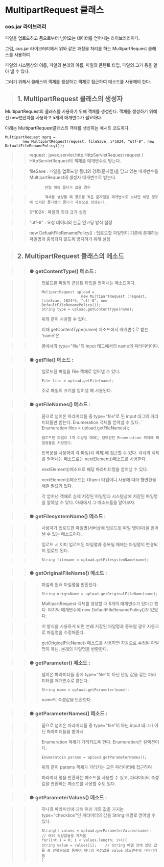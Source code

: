 MultipartRequest 클래스
===========================================



### cos.jar 라이브러리

파일을 업로드하고 폼으로부터 넘어오는 데이터를 얻어내는 라이브러리이다.



그럼, cos.jar 라이브러리에서 위와 같은 과정을 처리를 하는  MultipartRequest 클래스를 사용하여 



파일의 시스템상의 이름, 파일의 본래의 이름, 파일의 콘텐트 타입, 파일의 크기 등을 알아 낼 수 있다.



그러기 위해서 클래스의 객체를 생성하고 객체로 접근하여 메소드를 사용해야 한다.



> ## 1. MultipartRequest 클래스의 생성자

MultipartRequest의 클래스를 사용하기 위해 객체를 생성한다. 객체를 생성하기 위해선 new연산자를 사용하고 5개의 매개변수가 필요하다.



아래는 MultipartRequest클래스의 객체를 생성하는 예시의 코드이다.



```
MultipartRequest mprq = 
        new MultipartRequest(request, fileSave, 5*1024, "utf-8", new DefualtFileRenamePolicy());
```

>   > request : javax.servlet.http.HttpServletRequest request / HttpServletRequest의 객체를 매개변수로 받는다.



>   > fileSave : 파일을 업로드할 폴더의 경로(문자열)을 담고 있는 매개변수를  MultipartRequest의 생성자 매개변수로 받는다.



>   >            만일 해당 폴더가 없을 경우 



>   >            객체를 생성할 때 경로를 적은 문자열을 매개변수로 보내면 해당 경로에 입력한 폴더명의 폴더가 자동으로 생성된다.



>   > 5*1024 : 파일의 최대 크기 설정



>   > "utf-8" : 요청 데이터의 한글 인코딩 방식 설정



>   > new DefualtFileRenamePolicy() : 업로드할 파일명이 기존에 존재하는 파일명과 중복되지 않도록 방지하기 위해 설정







> ## 2. MultipartRequest 클래스의 메소드


>   > ### ● getContentType() 메소드 :



>   >   > 업로드된 파일의 콘텐트 타입을 얻어내는 메소드이다.
>   >   > ```
>   >   > MulipartRequest upload = 
>   >   >                   new MultipartRequest (request, fileSvae, 1024*5, "utf-8", new DefaultFileRenamePolicy());
>   >   > String type = upload.getContentType(name);
>   >   > ```
>   >   > 위와 같이 사용할 수 있다. 
>   >   >
>   >   >
>   >   > 
>   >   > 이때 getContentType(name) 메소드에서 매개변수로 받는 'name'은 



>   >   > 폼에서의 type="file"의 input 태그에서의 name의 파라미터이다.



>   > ### ● getFile() 메소드 :



>   >   > 업로드된 파일을 File 객체로 얻어낼 수 있다.
>   >   > ```
>   >   > File file = upload.getFile(name);
>   >   > ```
>   >   > 주로 파일의 크기를 얻어낼 때 사용된다.




>   > ### ● getFileNames() 메소드 :



>   >   > 폼으로 넘어온 파라미터들 중 type="file"로 된  input 태그의 파라미터들만 받는다.
>   >   > Enumeration 객체를 얻어낼 수 있다.
>   >   > ``
>   >   > Enumeration files = upload.getFileNames();
>   >   > ```
>   >   > 업로드된 파일이 1개 이상일 때에는 컬렉션인 Enumeration 객체에 파일명들을 저장한다.


>   >   > 반복문을 사용하여 각 파일(각 객체)에 접근할 수 있다. 각각의 객체를 얻어내는 메소드로는 nextElement()메소드를 사용한다.



>   >   > nextElement()메소드로 해당 파라미터명을 얻어낼 수 있다.



>   >   > nextElement()메소드는 Object 타입이니 사용에 따라 형변환을 해줄 필요가 있다.



>   >   > 각 얻어낸 객체로 실제 저장된 파일명과 시스템상에 저장된 파일명을 알아낼 수 있다. 아래에서 그 메소드들을 알아보자.






>   > ### ● getFilesystemName() 메소드 :



>   >   > 사용자가 업로드한 파일명(서버상에 업로드된 파일 명이다)을 얻어낼 수 있는 메소드이다.



>   >   > 업로드 시 이미 업로드된 파일명과 중복될 때에는 파일명이 변경되어 업로드 된다.



>   >   > ```
>   >   > String filename = upload.getFilesystemName(name);
>   >   > ```







>   > ### ● getOriginalFileName() 메소드 :



>   >   > 파일의 원래 파일명을 반환한다. 
>   >   > ```
>   >   > String originName = upload.getOriginalFileName(name);
>   >   > ```
>   >   > MultipartRequest 객체를 생성할 때 5개의 매개변수가 있다고 했다. 마지막 매개변수에 new DefaultFileRenamePolicy()가 있었다.



>   >   > 저 방식을 사용하게 되면 본래 저장된 파일명과 중복될 경우 자동으로 파일명을 수정해준다.



>   >   > getOrigicalFileName() 메소드를 사용하면 자동으로 수정된 파일명이 아닌, 본래의 파일명을 반환한다.







>   > ### ● getParameter() 메소드 :



>   >   > 넘어온 파라미터들 중에 type="file"이 아닌 단일 값을 갖는 파라미터를 매개변수로 받는다.
>   >   > ```
>   >   > String name = upload.getParameter(name);
>   >   > ```
>   >   > name의 속성값을 반환한다.





>   > ### ● getParameterNames() 메소드 :



>   >   > 폼으로 넘어온 파라미터들 중 type="file"이 아닌 input 태그가 아닌 파라미터들을 받아서



>   >   > Enumeration 객체가 가리키도록 한다. Enumeration은 컬렉션이다. 
>   >   > ```
>   >   > Enumeratoin params = upload.getParameterNames();
>   >   > ```
>   >   > 위와 같이 params 객체가 가리키는 모든 파라미터에 접근하여 



>   >   > 파라미터 명을 반환하는 메소드를 사용할 수 있고, 파라미터의 속성값을 반환하는 메소드를 사용할 수도 있다.








>   > ### ● getParameterValues() 메소드 :



>   >   > 하나의 파라미터에 대해 여러 개의 값을 가지는 type="checkbox"인 파라미터의 값을 String 배열로 얻어낼 수 있다.
>   >   > ```
>   >   > String[] values = upload.gerParameterValues(name);   // 여러 속성값들을 가져옴
>   >   > for(int i = 0; i < values.length; i++){
>   >   > String value = values[i];    // String 배열 안에 있던 값들 중 반복문으로 통하여 하나의 속성값을 value 참조변수에 가리키게 함
>   >   > }